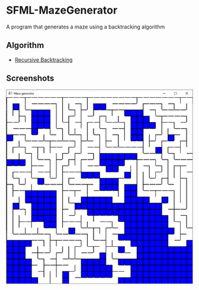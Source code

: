 # SFML-MazeGenerator
A program that generates a maze using a backtracking algorithm

## Algorithm
- [Recursive Backtracking](https://en.wikipedia.org/wiki/Maze_generation_algorithm)

## Screenshots
<img src="./images/mgen.png" width="600"/>
